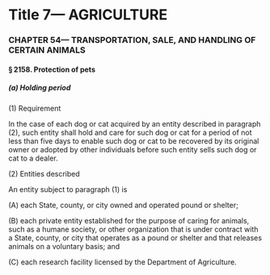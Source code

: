 
# Title 7— AGRICULTURE
### CHAPTER 54— TRANSPORTATION, SALE, AND HANDLING OF CERTAIN ANIMALS
#### § 2158. Protection of pets
##### (a) Holding period

(1) Requirement

In the case of each dog or cat acquired by an entity described in paragraph (2), such entity shall hold and care for such dog or cat for a period of not less than five days to enable such dog or cat to be recovered by its original owner or adopted by other individuals before such entity sells such dog or cat to a dealer.

(2) Entities described

An entity subject to paragraph (1) is

(A) each State, county, or city owned and operated pound or shelter;

(B) each private entity established for the purpose of caring for animals, such as a humane society, or other organization that is under contract with a State, county, or city that operates as a pound or shelter and that releases animals on a voluntary basis; and

(C) each research facility licensed by the Department of Agriculture.
